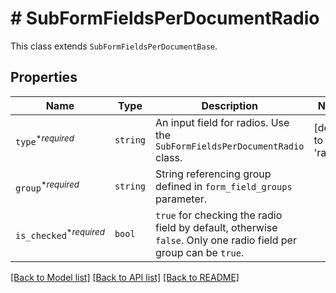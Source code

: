 # # SubFormFieldsPerDocumentRadio

This class extends `SubFormFieldsPerDocumentBase`.

## Properties

Name | Type | Description | Notes
------------ | ------------- | ------------- | -------------
| `type`<sup>*_required_</sup> | ```string``` |  An input field for radios. Use the `SubFormFieldsPerDocumentRadio` class.  |  [default to 'radio'] |
| `group`<sup>*_required_</sup> | ```string``` |  String referencing group defined in `form_field_groups` parameter.  |  |
| `is_checked`<sup>*_required_</sup> | ```bool``` |  `true` for checking the radio field by default, otherwise `false`. Only one radio field per group can be `true`.  |  |

[[Back to Model list]](../../README.md#models) [[Back to API list]](../../README.md#endpoints) [[Back to README]](../../README.md)
